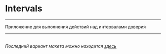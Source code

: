 <h1>Intervals</h1>
<hr>
Приложение для выполнения действий над интервалами доверия
<hr>
<br>
<i>Последний вариант макета можно находится <a href="https://moqups.com/thebraincrasher/boNhTE9d">здесь</a></i>
